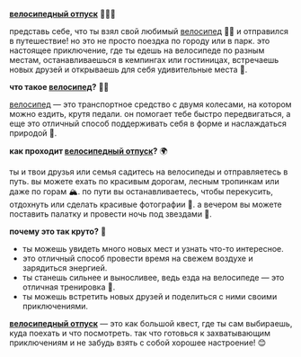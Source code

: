 **[велосипедный отпуск](velotravel.md)** 🚴‍♂️🌞

представь себе, что ты взял свой любимый [велосипед](bicycle.md) 🚴‍♀️ и отправился в путешествие! но это не просто поездка по городу или в парк. это настоящее приключение, где ты едешь на велосипеде по разным местам, останавливаешься в кемпингах или гостиницах, встречаешь новых друзей и открываешь для себя удивительные места 🌄.

**что такое [велосипед](bicycle.md)?** 🚴‍♂️

[велосипед](bicycle.md) — это транспортное средство с двумя колесами, на котором можно ездить, крутя педали. он помогает тебе быстро передвигаться, а еще это отличный способ поддерживать себя в форме и наслаждаться природой 🌳.

**как проходит [велосипедный отпуск](velotravel.md)?** 🌍

ты и твои друзья или семья садитесь на велосипеды и отправляетесь в путь. вы можете ехать по красивым дорогам, лесным тропинкам или даже по горам 🏔️. по пути вы останавливаетесь, чтобы перекусить, отдохнуть или сделать красивые фотографии 📸. а вечером вы можете поставить палатку и провести ночь под звездами 🌌.

**почему это так круто?** 🎉

- ты можешь увидеть много новых мест и узнать что-то интересное.
- это отличный способ провести время на свежем воздухе и зарядиться энергией.
- ты станешь сильнее и выносливее, ведь езда на велосипеде — это отличная тренировка 💪.
- ты можешь встретить новых друзей и поделиться с ними своими приключениями.

**[велосипедный отпуск](velotravel.md)** — это как большой квест, где ты сам выбираешь, куда поехать и что посмотреть. так что готовься к захватывающим приключениям и не забудь взять с собой хорошее настроение! 😊